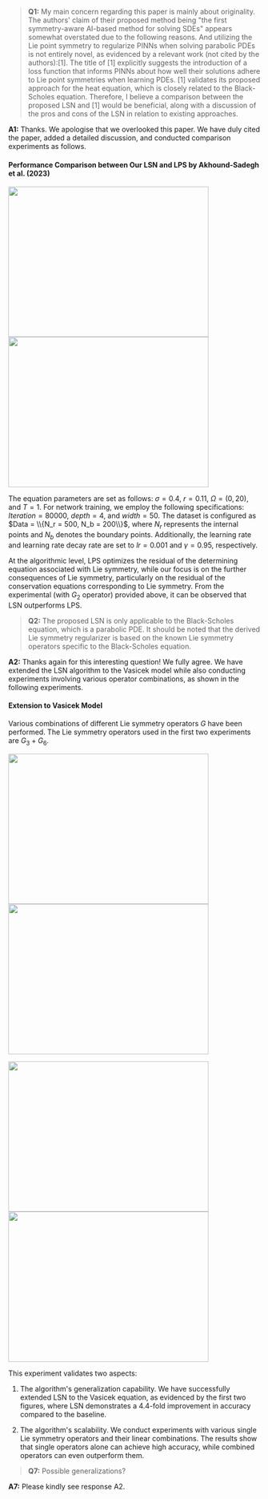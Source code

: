 >**Q1:**  My main concern regarding this paper is mainly about originality. The authors' claim of their proposed method being "the first symmetry-aware AI-based method for solving SDEs" appears somewhat overstated due to the following reasons. 
And  utilizing the Lie point symmetry to regularize PINNs when solving parabolic PDEs is not entirely novel, as evidenced by a relevant work (not cited by the authors):[1]. The title of [1] explicitly suggests the introduction of a loss function that informs PINNs about how well their solutions adhere to Lie point symmetries when learning PDEs. [1] validates its proposed approach for the heat equation, which is closely related to the Black-Scholes equation. Therefore, I believe a comparison between the proposed LSN and [1] would be beneficial, along with a discussion of the pros and cons of the LSN in relation to existing approaches.

**A1:**  Thanks. We apologise that we overlooked this paper. We have duly cited the paper, added a detailed discussion, and conducted comparison experiments as follows.

#### Performance Comparison between Our LSN and LPS by Akhound-Sadegh et al. (2023)

<img src=https://github.com/Jxl163/ICML-2024-LSN/blob/main/Figure/LSN_LPS/Figure_1.png width=400 height=300 /><img src=https://github.com/Jxl163/ICML-2024-LSN/blob/main/Figure/LSN_LPS/Figure_2.png width=400 height=300 />

The equation parameters are set as follows: $\sigma = 0.4$, $r = 0.11$, $\Omega = (0,20)$, and $T = 1$. For network training, we employ the following specifications: $Iteration = 80000$, $depth = 4$, and $width = 50$. The dataset is configured as $Data = \\{N_r = 500, N_b = 200\\}$, where $N_r$ represents the internal points and $N_b$ denotes the boundary points. Additionally, the learning rate and learning rate decay rate are set to $lr = 0.001$ and $\gamma = 0.95$, respectively.


At the algorithmic level, LPS optimizes the residual of the determining equation associated with Lie symmetry, while our focus is on the further consequences of Lie symmetry, particularly on the residual of the conservation equations corresponding to Lie symmetry. From the experimental (with $G_2$ operator) provided above, it can be observed that LSN outperforms LPS.

>**Q2:**  The proposed LSN is only applicable to the Black-Scholes equation, which is a parabolic PDE. It should be noted that the derived Lie symmetry regularizer is based on the known Lie symmetry operators specific to the Black-Scholes equation. 

**A2:** Thanks again for this interesting question! We fully agree. We have extended the LSN algorithm to the Vasicek model while also conducting experiments involving various operator combinations, as shown in the following experiments. 

#### Extension to Vasicek Model

Various combinations of different Lie symmetry operators $G$ have been performed. The Lie symmetry operators used in the first two experiments are  $G_3+G_6$.

<img src=https://github.com/Jxl163/ICML-2024-LSN/blob/main/Figure/Vasicek/Figure_4.png width=400 height=300 /><img src=https://github.com/Jxl163/ICML-2024-LSN/blob/main/Figure/Vasicek/Figure_5.png width=400 height=300 />

<img src=https://github.com/Jxl163/ICML-2024-LSN/blob/main/Figure/Vasicek/nG_Figure_6.png width=400 height=300 /><img src=https://github.com/Jxl163/ICML-2024-LSN/blob/main/Figure/Vasicek/nG_Figure_10.png width=400 height=300 />


This experiment validates two aspects:

1. The algorithm's generalization capability. We have successfully extended LSN to the Vasicek equation, as evidenced by the first two figures, where LSN demonstrates a 4.4-fold improvement in accuracy compared to the baseline.

2. The algorithm's scalability. We conduct experiments with various single Lie symmetry operators and their linear combinations. The results show that single operators alone can achieve high accuracy, while combined operators can even outperform them.


>**Q7:** Possible generalizations?

**A7:** Please kindly see response A2.

